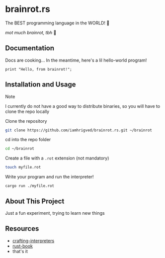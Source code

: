 # brainrot.rs

The BEST programming language in the WORLD! 🤩

_mot much brainrot, tbh_ 🤷

## Documentation

Docs are cooking... In the meantime, here's a lil hello-world program!

```
print "Hello, from brainrot!";
```

## Installation and Usage

> [!NOTE]
> I currently do not have a good way to distribute binaries, so you will have to clone the repo locally

Clone the repository

```bash
git clone https://github.com/iamhrigved/brainrot.rs.git ~/brainrot
```

cd into the repo folder

```bash
cd ~/brainrot
```

Create a file with a `.rot` extension (not mandatory)

```bash
touch myfile.rot
```

Write your program and run the interpreter!

```
cargo run ./myfile.rot
```

## About This Project

Just a fun experiment, trying to learn new things

## Resources

- [crafting-interpreters](https://craftinginterpreters.com/)
- [rust-book](https://doc.rust-lang.org/book/)
- that's it
